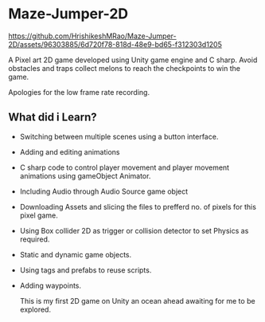 # Maze-Jumper-2D
https://github.com/HrishikeshMRao/Maze-Jumper-2D/assets/96303885/6d720f78-818d-48e9-bd65-f312303d1205


A Pixel art 2D game developed using Unity game engine and C sharp. Avoid obstacles and traps collect melons to reach the checkpoints to win the game.

Apologies for the low frame rate recording.

## What did i Learn?
* Switching between multiple scenes using a button interface.
* Adding and editing animations
* C sharp code to control player movement and player movement animations using gameObject Animator.
* Including Audio through Audio Source game object
* Downloading Assets and slicing the files to prefferd no. of pixels for this pixel game.
* Using Box collider 2D as trigger or collision detector to set Physics as required.
* Static and dynamic game objects.
* Using tags and prefabs to reuse scripts.
* Adding waypoints.

  This is my first 2D game on Unity an ocean ahead awaiting for me to be explored.


